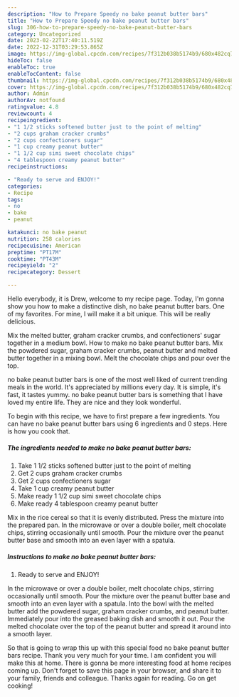 ```yaml
---
description: "How to Prepare Speedy no bake peanut butter bars"
title: "How to Prepare Speedy no bake peanut butter bars"
slug: 306-how-to-prepare-speedy-no-bake-peanut-butter-bars
category: Uncategorized
date: 2023-02-22T17:40:11.519Z
date: 2022-12-31T03:29:53.865Z
image: https://img-global.cpcdn.com/recipes/7f312b038b5174b9/680x482cq70/no-bake-peanut-butter-bars-recipe-main-photo.jpg
hideToc: false
enableToc: true
enableTocContent: false
thumbnail: https://img-global.cpcdn.com/recipes/7f312b038b5174b9/680x482cq70/no-bake-peanut-butter-bars-recipe-main-photo.jpg
cover: https://img-global.cpcdn.com/recipes/7f312b038b5174b9/680x482cq70/no-bake-peanut-butter-bars-recipe-main-photo.jpg
author: Admin
authorAv: notfound
ratingvalue: 4.8
reviewcount: 4
recipeingredient:
- "1 1/2 sticks softened butter just to the point of melting"
- "2 cups graham cracker crumbs"
- "2 cups confectioners sugar"
- "1 cup creamy peanut butter"
- "1 1/2 cup simi sweet chocolate chips"
- "4 tablespoon creamy peanut butter"
recipeinstructions:

- "Ready to serve and ENJOY!"
categories:
- Recipe
tags:
- no
- bake
- peanut

katakunci: no bake peanut 
nutrition: 258 calories
recipecuisine: American
preptime: "PT17M"
cooktime: "PT43M"
recipeyield: "2"
recipecategory: Dessert

---
```



Hello everybody, it is Drew, welcome to my recipe page. Today, I'm gonna show you how to make a distinctive dish, no bake peanut butter bars. One of my favorites. For mine, I will make it a bit unique. This will be really delicious.

Mix the melted butter, graham cracker crumbs, and confectioners&#39; sugar together in a medium bowl. How to make no bake peanut butter bars. Mix the powdered sugar, graham cracker crumbs, peanut butter and melted butter together in a mixing bowl. Melt the chocolate chips and pour over the top.

no bake peanut butter bars is one of the most well liked of current trending meals in the world. It's appreciated by millions every day. It is simple, it's fast, it tastes yummy. no bake peanut butter bars is something that I have loved my entire life. They are nice and they look wonderful.


To begin with this recipe, we have to first prepare a few ingredients. You can have no bake peanut butter bars using 6 ingredients and 0 steps. Here is how you cook that.

<!--inarticleads1-->

##### The ingredients needed to make no bake peanut butter bars:

1. Take 1 1/2 sticks softened butter just to the point of melting
1. Get 2 cups graham cracker crumbs
1. Get 2 cups confectioners sugar
1. Take 1 cup creamy peanut butter
1. Make ready 1 1/2 cup simi sweet chocolate chips
1. Make ready 4 tablespoon creamy peanut butter


Mix in the rice cereal so that it is evenly distributed. Press the mixture into the prepared pan. In the microwave or over a double boiler, melt chocolate chips, stirring occasionally until smooth. Pour the mixture over the peanut butter base and smooth into an even layer with a spatula. 

<!--inarticleads2-->

##### Instructions to make no bake peanut butter bars:


1. Ready to serve and ENJOY!

In the microwave or over a double boiler, melt chocolate chips, stirring occasionally until smooth. Pour the mixture over the peanut butter base and smooth into an even layer with a spatula. Into the bowl with the melted butter add the powdered sugar, graham cracker crumbs, and peanut butter. Immediately pour into the greased baking dish and smooth it out. Pour the melted chocolate over the top of the peanut butter and spread it around into a smooth layer. 

So that is going to wrap this up with this special food no bake peanut butter bars recipe. Thank you very much for your time. I am confident you will make this at home. There is gonna be more interesting food at home recipes coming up. Don't forget to save this page in your browser, and share it to your family, friends and colleague. Thanks again for reading. Go on get cooking!
